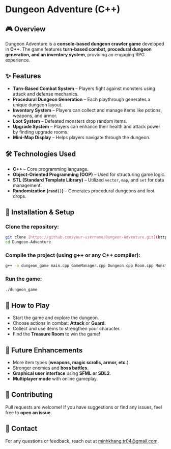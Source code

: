 # Dungeon Adventure (C++)

## 🎮 Overview
Dungeon Adventure is a **console-based dungeon crawler game** developed in **C++**. The game features **turn-based combat, procedural dungeon generation, and an inventory system**, providing an engaging RPG experience.

## ✨ Features
- **Turn-Based Combat System** – Players fight against monsters using attack and defense mechanics.
- **Procedural Dungeon Generation** – Each playthrough generates a unique dungeon layout.
- **Inventory System** – Players can collect and manage items like potions, weapons, and armor.
- **Loot System** – Defeated monsters drop random items.
- **Upgrade System** – Players can enhance their health and attack power by finding upgrade rooms.
- **Mini-Map Display** – Helps players navigate through the dungeon.

## 🛠️ Technologies Used
- **C++** – Core programming language.
- **Object-Oriented Programming (OOP)** – Used for structuring game logic.
- **STL (Standard Template Library)** – Utilized `vector`, `map`, and `set` for data management.
- **Randomization (`rand()`)** – Generates procedural dungeons and loot drops.

## 🚀 Installation & Setup
### Clone the repository:
```bash
git clone [https://github.com/your-username/Dungeon-Adventure.git](https://github.com/Kiritokunnnnn/Dungeons-and-Dragons.git)
cd Dungeon-Adventure
```

### Compile the project (using g++ or any C++ compiler):
```bash
g++ -o dungeon_game main.cpp GameManager.cpp Dungeon.cpp Room.cpp Monster.cpp Monk.cpp Inventory.cpp Item.cpp -std=c++11
```

### Run the game:
```bash
./dungeon_game
```

## 🎲 How to Play
- Start the game and explore the dungeon.
- Choose actions in combat: **Attack** or **Guard**.
- Collect and use items to strengthen your character.
- Find the **Treasure Room** to win the game!

## 📌 Future Enhancements
- More item types (**weapons, magic scrolls, armor, etc.**).
- Stronger enemies and **boss battles**.
- **Graphical user interface** using **SFML or SDL2**.
- **Multiplayer mode** with online gameplay.

## 🤝 Contributing
Pull requests are welcome! If you have suggestions or find any issues, feel free to **open an issue**.

## 📧 Contact
For any questions or feedback, reach out at [minhkhang.tr04@gmail.com](mailto:minhkhang.tr04@gmail.com).

